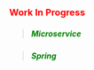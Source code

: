 ### <font color=red>Work In Progress</font> <!-- {docsify-ignore} -->

> ##### <font color=green>Microservice</font>

> ##### <font color=green>Spring</font>
